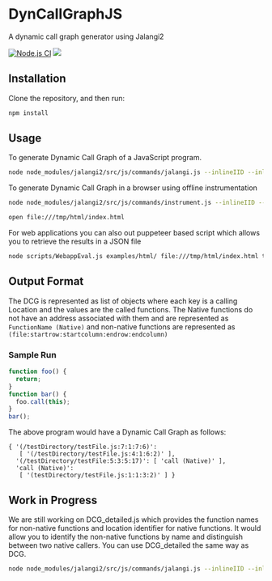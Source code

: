 # DynCallGraphJS
A dynamic call graph generator using Jalangi2

[![Node.js CI](https://github.com/ucr-riple/DynCallGraphJS/actions/workflows/ci.yml/badge.svg)](https://github.com/ucr-riple/DynCallGraphJS/actions/workflows/ci.yml) 
<img src="https://img.shields.io/badge/Maintained%3F-yes%20-brightgreen"></img>

## Installation
Clone the repository, and then run:

```bash
npm install
```

## Usage
To generate Dynamic Call Graph of a JavaScript program.
```bash
node node_modules/jalangi2/src/js/commands/jalangi.js --inlineIID --inlineSource --analysis src/DCG.js examples/example1.js
```
To generate Dynamic Call Graph in a browser using offline instrumentation
```bash
node node_modules/jalangi2/src/js/commands/instrument.js --inlineIID --inlineSource -i --inlineJalangi --analysis node_modules/jalangi2/src/js/sample_analyses/ChainedAnalyses.js --analysis node_modules/jalangi2/src/js/sample_analyses/dlint/Utils.js --analysis src/DCG.js --outputDir /tmp examples/html/

open file:///tmp/html/index.html
```
For web applications you can also out puppeteer based script which allows you to retrieve the results in a JSON file
```bash
node scripts/WebappEval.js examples/html/ file:///tmp/html/index.html temp.json
```

## Output Format
The DCG is represented as list of objects where each key is a calling Location and the values are the called functions. The Native functions do not have an address associated with them and are represented as ``` FunctionName (Native) ``` and non-native functions are represented as ```(file:startrow:startcolumn:endrow:endcolumn) ```

### Sample Run

```javascript
function foo() {
  return;
}
function bar() {
  foo.call(this);
}
bar();
```
The above program would have a Dynamic Call Graph as follows:
```
{ '(/testDirectory/testFile.js:7:1:7:6)':
   [ '(/testDirectory/testFile.js:4:1:6:2)' ],
  '(/testDirectory/testFile:5:3:5:17)': [ 'call (Native)' ],
  'call (Native)':
   [ '(testDirectory/testFile.js:1:1:3:2)' ] }
```

## Work in Progress
We are still working on DCG_detailed.js which provides the function names for non-native functions and location identifier for native functions. It would allow you to identify the non-native functions by name and distinguish between two native callers. You can use DCG_detailed the same way as DCG.
```bash
node node_modules/jalangi2/src/js/commands/jalangi.js --inlineIID --inlineSource --analysis src/DCG_detailed.js examples/example1.js
```

